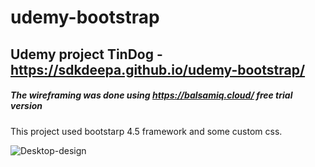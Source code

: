 # udemy-bootstrap
## Udemy project TinDog - https://sdkdeepa.github.io/udemy-bootstrap/

##### The wireframing was done using https://balsamiq.cloud/ free trial version

This project used bootstarp 4.5 framework and some custom css.

![Desktop-design](https://github.com/sdkdeepa/udemy-bootstrap/blob/master/TinDog-wireframe/Screen%20Shot%202020-08-16%20at%201.06.11%20PM.png)

